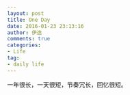 ```yaml
---
layout: post
title: One Day
date: 2016-01-23 23:13:16
author: 伊迭
comments: true
categories: 
- Life
tag:
- daily life
---
```


一年很长，一天很短，节奏冗长，回忆很短。